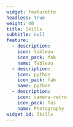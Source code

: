 ```yaml
---
widget: featurette
headless: true
weight: 40
title: Skills
subtitle: null
feature:
  - description: 
    icon: tableau
    icon_pack: fab
    name: Tableau
  - description: 
    icon: python
    icon_pack: fab
    name: python
  - description: 
    icon: camera-retro
    icon_pack: fas
    name: Photography
widget_id: Skills
---
```

